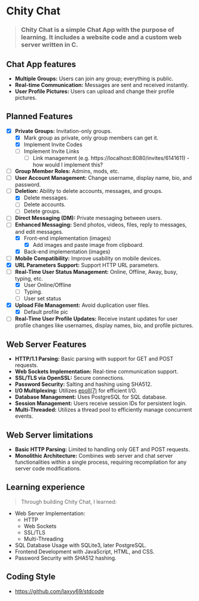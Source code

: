 # Chity Chat
>### Chity Chat is a simple Chat App with the purpose of learning. It includes a website code and a custom web server written in C.

## Chat App features
* **Multiple Groups:** Users can join any group; everything is public.
* **Real-time Communication:** Messages are sent and received instantly.
* **User Profile Pictures:** Users can upload and change their profile pictures.

## Planned Features
- [x] **Private Groups:** Invitation-only groups.
   - [X] Mark group as private, only group members can get it.
   - [X] Implement Invite Codes
   - [ ] Implement Invite Links  
      - [ ] Link management (e.g. https://localhost:8080/invites/6141611) - how would I implement this? 
- [ ] **Group Member Roles:** Admins, mods, etc.
- [ ] **User Account Management:** Change username, display name, bio, and password.
- [ ] **Deletion:** Ability to delete accounts, messages, and groups.
   - [x] Delete messages.
   - [ ] Delete accounts.
   - [ ] Detete groups. 
- [ ] **Direct Messaging (DM):** Private messaging between users.
- [ ] **Enhanced Messaging:** Send photos, videos, files, reply to messages, and edit messages.
   - [X] Front-end implementation (images)
      - [X] Add images and paste image from clipboard.
   - [X] Back-end implementation (images) 
- [ ] **Mobile Compatibility:** Improve usability on mobile devices.
- [X] **URL Parameters Support:** Support HTTP URL parameters.
- [ ] **Real-Time User Status Management:** Online, Offline, Away, busy, typing, etc.
   - [x] User Online/Offline
   - [ ] Typing.
   - [ ] User set status
- [x] **Upload File Management:** Avoid duplication user files.
   - [x] Default profile pic
- [ ] **Real-Time User Profile Updates:** Receive instant updates for user profile changes like usernames, display names, bio, and profile pictures.

## Web Server Features
* **HTTP/1.1 Parsing:** Basic parsing with support for GET and POST requests.
* **Web Sockets Implementation:** Real-time communication support.
* **SSL/TLS via OpenSSL:** Secure connections.
* **Password Security:** Salting and hashing using SHA512.
* **I/O Multiplexing:** Utilizes [epoll(7)](https://man7.org/linux/man-pages/man7/epoll.7.html) for efficient I/O.
* **Database Management:** Uses PostgreSQL for SQL database.
* **Session Management:** Users receive session IDs for persistent login.
* **Multi-Threaded:** Utilizes a thread pool to efficiently manage concurrent events.

## Web Server limitations
* **Basic HTTP Parsing:** Limited to handling only GET and POST requests.
* **Monolithic Architecture:** Combines web server and chat server functionalities within a single process, requiring recompilation for any server code modifications.

## Learning experience
> Through building Chity Chat, I learned:
* Web Server Implementation:
    * HTTP
    * Web Sockets
    * SSL/TLS
    * Multi-Threading
* SQL Database Usage with SQLite3, later PostgreSQL.
* Frontend Development with JavaScript, HTML, and CSS.
* Password Security with SHA512 hashing.

## Coding Style
* https://github.com/laxyy69/stdcode
